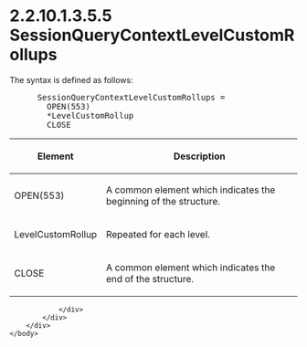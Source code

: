 <html dir="LTR" xmlns:mshelp="http://msdn.microsoft.com/mshelp" xmlns:ddue="http://ddue.schemas.microsoft.com/authoring/2003/5" xmlns:xlink="http://www.w3.org/1999/xlink" xmlns:tool="http://www.microsoft.com/tooltip">
    <head>
        <meta http-equiv="Content-Type" content="text/html; CHARSET=utf-8"></meta>
        <meta name="save" content="history"></meta>
        <title>2.2.10.1.3.5.5 SessionQueryContextLevelCustomRollups</title>
        <xml>
            <mshelp:toctitle title="2.2.10.1.3.5.5 SessionQueryContextLevelCustomRollups"></mshelp:toctitle>
            <mshelp:rltitle title="[MS-SSAS8]: SessionQueryContextLevelCustomRollups"></mshelp:rltitle>
            <mshelp:keyword index="A" term="018ce49c-b0d9-49d6-82e0-f5c5d0c7912a"></mshelp:keyword>
            <mshelp:attr name="DCSext.ContentType" value="open specification"></mshelp:attr>
            <mshelp:attr name="AssetID" value="018ce49c-b0d9-49d6-82e0-f5c5d0c7912a"></mshelp:attr>
            <mshelp:attr name="TopicType" value="kbRef"></mshelp:attr>
            <mshelp:attr name="DCSext.Title" value="[MS-SSAS8]: SessionQueryContextLevelCustomRollups" />
        </xml>
    </head>
    <body>
        <div id="header">
            <h1 class="heading">2.2.10.1.3.5.5 SessionQueryContextLevelCustomRollups</h1>
        </div>
        <div id="mainSection">
            <div id="mainBody">
                <div id="allHistory" class="saveHistory"></div>
                <div id="sectionSection0" class="section" name="collapseableSection">
                    

<p>The syntax is defined as follows:           </p>

<dl>
<dd>
<div><pre> SessionQueryContextLevelCustomRollups = 
   OPEN(553)
   *LevelCustomRollup 
   CLOSE
</pre></div>
</dd></dl>

<table>
 <thead>
  <tr>
   <th>
   <p>Element</p>
   </th>
   <th>
   <p>Description</p>
   </th>
  </tr>
 </thead>
 <tr>
  <td>
  <p>OPEN(553)</p>
  </td>
  <td>
  <p>A common element which indicates the beginning of the structure.</p>
  </td>
 </tr>
 <tr>
  <td>
  <p>LevelCustomRollup</p>
  </td>
  <td>
  <p>Repeated for each level.</p>
  </td>
 </tr>
 <tr>
  <td>
  <p>CLOSE</p>
  </td>
  <td>
  <p>A common element which indicates the end of the
  structure.</p>
  </td>
 </tr>
</table>

<p> </p>


                </div>
            </div>
        </div>
    </body>
</html>